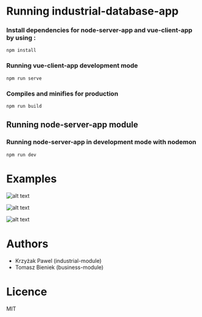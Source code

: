 # Running industrial-database-app

### Install dependencies for node-server-app and vue-client-app by using :

```
npm install
```

### Running vue-client-app development mode

```
npm run serve
```

### Compiles and minifies for production

```
npm run build
```

## Running node-server-app module

### Running node-server-app in development mode with nodemon

```
npm run dev
```

# Examples
![alt text](https://github.com/Bienqq/industrial-database-app/blob/master/images/1.png)


![alt text](https://github.com/Bienqq/industrial-database-app/blob/master/images/2.png)


![alt text](https://github.com/Bienqq/industrial-database-app/blob/master/images/3.png)

# Authors

- Krzyżak Pawel  (industrial-module)
- Tomasz Bieniek (business-module)

# Licence
MIT 
